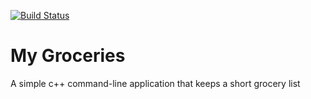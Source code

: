 
[![Build Status](https://travis-ci.org/garcia-mejia/MyGroceries.svg?branch=master)](https://travis-ci.org/garcia-mejia/MyGroceries)
# My Groceries

A simple c++ command-line application that keeps a short grocery list
